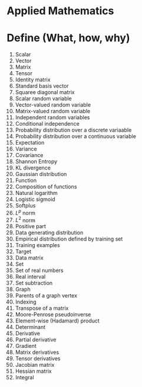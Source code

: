 # Applied Mathematics

# Define (What, how, why)
1. Scalar
1. Vector
1. Matrix
1. Tensor
1. Identity matrix
1. Standard basis vector
1. Squaree diagonal matrix
1. Scalar random variable
1. Vector-valued random variable
1. Matrix-valued random variable
1. Independent random variables
1. Conditional independence
1. Probability distribution over a discrete variaable
1. Probability distribution over a continuous variable
1. Expectation
1. Variance
1. Covariance
1. Shannon Entropy
1. KL divergence
1. Gaussian distribution
1. Function
1. Composition of functions
1. Natural logarithm
1. Logistic sigmoid
1. Softplus
1. $L^p$ norm
1. $L^2$ norm
1. Positive part
1. Data generating distribution
1. Empirical distribution defined by training set
1. Training examples
1. Target
1. Data matrix
1. Set
1. Set of real numbers
1. Real interval
1. Set subtraction
1. Graph
1. Parents of a graph vertex
1. Indexing
1. Transpose of a matrix
1. Moore-Penrose pseudoinverse
1. Element-wise (Hadamard) product
1. Determinant
1. Derivative
1. Partial derivative
1. Gradient
1. Matrix derivatives
1. Tensor derivatives
1. Jacobian matrix
1. Hessian matrix
1. Integral

